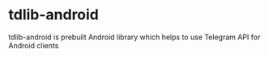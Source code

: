 # tdlib-android
tdlib-android is prebuilt Android library which helps to use Telegram API for Android clients
